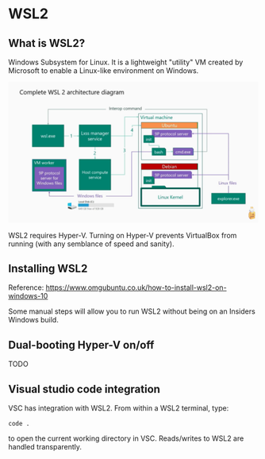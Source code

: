 # WSL2

## What is WSL2?

Windows Subsystem for Linux. It is a lightweight "utility" VM created by Microsoft to enable a Linux-like environment on Windows.

![wsl2-architecture](wsl2-architecture.png)

WSL2 requires Hyper-V. Turning on Hyper-V prevents VirtualBox from running (with any semblance of speed and sanity).

## Installing WSL2

Reference: https://www.omgubuntu.co.uk/how-to-install-wsl2-on-windows-10

Some manual steps will allow you to run WSL2 without being on an Insiders Windows build.

## Dual-booting Hyper-V on/off

TODO

## Visual studio code integration

VSC has integration with WSL2. From within a WSL2 terminal, type:
```
code .
```
to open the current working directory in VSC. Reads/writes to WSL2 are handled transparently.
